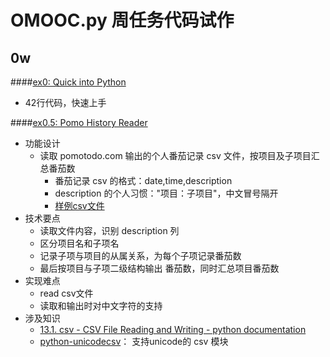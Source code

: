 # OMOOC.py 周任务代码试作

## 0w

####[ex0: Quick into Python](0wex0\main.py)

*  42行代码，快速上手

####[ex0.5: Pomo History Reader](0wex0dot5\readpomo.py)

* 功能设计
  * 读取 pomotodo.com 输出的个人番茄记录 csv 文件，按项目及子项目汇总番茄数
     * 番茄记录 csv 的格式：date,time,description
     * description 的个人习惯："项目：子项目"，中文冒号隔开
     * [样例csv文件](0wex0dot5\Pomotodo_History_test.csv)
* 技术要点
  * 读取文件内容，识别 description 列
  * 区分项目名和子项名
  * 记录子项与项目的从属关系，为每个子项记录番茄数
  * 最后按项目与子项二级结构输出 番茄数，同时汇总项目番茄数
* 实现难点
  * read csv文件
  * 读取和输出时对中文字符的支持
* 涉及知识
  * [13.1. csv - CSV File Reading and Writing - python documentation](https://docs.python.org/2/library/csv.html)
  * [python-unicodecsv](https://github.com/jdunck/python-unicodecsv)： 支持unicode的 csv 模块
